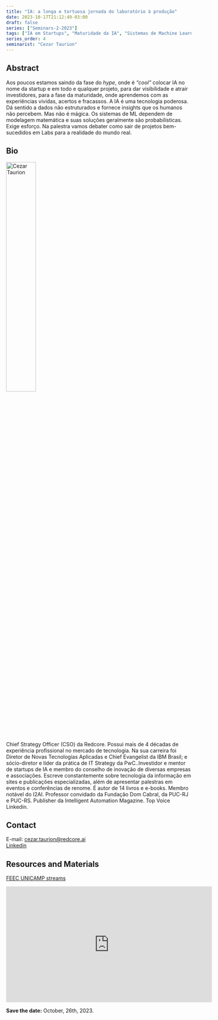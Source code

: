 ```yaml
---
title: "IA: a longa e tortuosa jornada do laboratório à produção"
date: 2023-10-17T21:12:49-03:00
draft: false
series: ["Seminars-2-2023"]
tags: ["IA em Startups", "Maturidade da IA", "Sistemas de Machine Learning"]
series_order: 4
seminarist: "Cezar Taurion"
---
```


## Abstract
Aos poucos estamos saindo da fase do *hype*, onde é *“cool”* colocar IA no nome da startup e em todo e qualquer projeto, para dar visibilidade e atrair investidores, para a fase da maturidade, onde aprendemos com as experiências vividas, acertos e fracassos. A IA é uma tecnologia poderosa. Dá sentido a dados não estruturados e fornece insights que os humanos não percebem. Mas não é mágica. Os sistemas de ML dependem de modelagem matemática e suas soluções geralmente são probabilísticas. Exige esforço. Na palestra vamos debater como sair de projetos bem-sucedidos em Labs para a realidade do mundo real.

## Bio
<img alt="Cezar Taurion" src="/seminars/seminars-2-2023/4/cezar-taurion-cropped.png" style="width: 40%; height: 160x;">

Chief Strategy Officer (CSO) da Redcore. Possui mais de 4 décadas de experiência profissional no mercado de tecnologia. Na sua carreira foi Diretor de Novas Tecnologias Aplicadas e Chief Evangelist da IBM Brasil; e sócio-diretor e líder da prática de IT Strategy da PwC..Investidor e mentor de startups de IA e membro do conselho de inovação de diversas empresas e associações. Escreve constantemente sobre tecnologia da informação em sites e publicações especializadas, além de apresentar palestras em eventos e conferências de renome. É autor de 14 livros e e-books. Membro notável do I2AI. Professor convidado da Fundação Dom Cabral, da PUC-RJ e PUC-RS. Publisher da Intelligent Automation Magazine. Top Voice Linkedin.

## Contact
E-mail: cezar.taurion@redcore.ai \
[Linkedin](https://www.linkedin.com/in/ctaurion/)

## Resources and Materials
[FEEC UNICAMP streams](https://www.youtube.com/@feec-unicamp/streams)


<iframe width="560" height="315" src="https://www.youtube.com/embed/Tsvnb4qmEgs" title="YouTube video player" frameborder="0" allow="accelerometer; autoplay; clipboard-write; encrypted-media; gyroscope; picture-in-picture; web-share" allowfullscreen></iframe>


**Save the date:** October, 26th, 2023.
